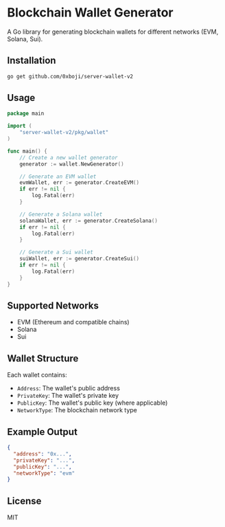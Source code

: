 # Blockchain Wallet Generator

A Go library for generating blockchain wallets for different networks (EVM, Solana, Sui).

## Installation

```bash
go get github.com/0xboji/server-wallet-v2
```

## Usage

```go
package main

import (
    "server-wallet-v2/pkg/wallet"
)

func main() {
    // Create a new wallet generator
    generator := wallet.NewGenerator()

    // Generate an EVM wallet
    evmWallet, err := generator.CreateEVM()
    if err != nil {
        log.Fatal(err)
    }

    // Generate a Solana wallet
    solanaWallet, err := generator.CreateSolana()
    if err != nil {
        log.Fatal(err)
    }

    // Generate a Sui wallet
    suiWallet, err := generator.CreateSui()
    if err != nil {
        log.Fatal(err)
    }
}
```

## Supported Networks

- EVM (Ethereum and compatible chains)
- Solana
- Sui

## Wallet Structure

Each wallet contains:
- `Address`: The wallet's public address
- `PrivateKey`: The wallet's private key
- `PublicKey`: The wallet's public key (where applicable)
- `NetworkType`: The blockchain network type

## Example Output

```json
{
  "address": "0x...",
  "privateKey": "...",
  "publicKey": "...",
  "networkType": "evm"
}
```

## License

MIT 